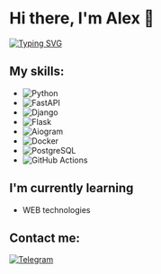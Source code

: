 # Hi there, I'm Alex 👋

[![Typing SVG](https://readme-typing-svg.demolab.com/?lines=Python+developer;FastAPI%2C+Django%2C+Flask%2C+Aiogram%2C+Docker%2C+PostgreSQL%2C+GitHub+Actions)](https://git.io/typing-svg)

## My skills:
- ![Python](https://img.shields.io/badge/Python-FFD43B?style=flat&logo=python&logoColor=blue)
- ![FastAPI](https://img.shields.io/badge/FastAPI-009688?style=flat&logo=fastapi&logoColor=white)
- ![Django](https://img.shields.io/badge/Django-092E20?style=flat&logo=django&logoColor=white)
- ![Flask](https://img.shields.io/badge/Flask-000000?style=flat&logo=flask&logoColor=white)
- ![Aiogram](https://img.shields.io/badge/Aiogram-blue?style=flat&logo=telegram)
- ![Docker](https://img.shields.io/badge/Docker-2496ED?style=flat&logo=docker&logoColor=white)
- ![PostgreSQL](https://img.shields.io/badge/PostgreSQL-316192?style=flat&logo=postgresql&logoColor=white)
- ![GitHub Actions](https://img.shields.io/badge/GitHub_Actions-2088FF?style=flat&logo=github-actions&logoColor=white)

## I'm currently learning
- WEB technologies

## Contact me:
[![Telegram](https://img.shields.io/badge/Telegram-2CA5E0?style=flat&logo=telegram&logoColor=white)](https://t.me/AlexVladimirovichB)

